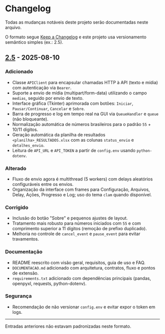 # Changelog

Todas as mudanças notáveis deste projeto serão documentadas neste arquivo.

O formato segue [Keep a Changelog](https://keepachangelog.com/pt-BR/1.1.0/) e este projeto usa versionamento semântico simples (ex.: 2.5).

## [2.5] - 2025-08-10

### Adicionado
- Classe `APIClient` para encapsular chamadas HTTP à API (texto e mídia) com autenticação via `Bearer`.
- Suporte a envio de mídia (multipart/form-data) utilizando o campo `medias`, seguido por envio de texto.
- Interface gráfica (Tkinter) aprimorada com botões: `Iniciar`, `Pausar/Continuar`, `Cancelar` e `Sobre`.
- Barra de progresso e log em tempo real na GUI via `QueueHandler` e `queue` (não bloqueante).
- Normalização automática de números brasileiros para o padrão `55` + 10/11 dígitos.
- Geração automática da planilha de resultados `<planilha>_RESULTADOS.xlsx` com as colunas `status_envio` e `detalhes_envio`.
- Leitura de `API_URL` e `API_TOKEN` a partir de `config.env` usando `python-dotenv`.

### Alterado
- Fluxo de envio agora é multithread (5 workers) com delays aleatórios configuráveis entre os envios.
- Organização da interface com frames para Configuração, Arquivos, Delay, Ações, Progresso e Log; uso do tema `clam` quando disponível.

### Corrigido
- Inclusão do botão "Sobre" e pequenos ajustes de layout.
- Tratamento mais robusto para números iniciados com `55` e com comprimento superior a 11 dígitos (remoção de prefixo duplicado).
- Melhoria no controle de `cancel_event` e `pause_event` para evitar travamentos.

### Documentação
- README reescrito com visão geral, requisitos, guia de uso e FAQ.
- `DOCUMENTACAO.md` adicionado com arquitetura, contratos, fluxo e pontos de extensão.
- `requirements.txt` adicionado com dependências principais (pandas, openpyxl, requests, python-dotenv).

### Segurança
- Recomendação de não versionar `config.env` e evitar expor o token em logs.

---

Entradas anteriores não estavam padronizadas neste formato.

[2.5]: https://github.com/eugustavonsc/Bot-de-msg-que-funciona-via-API/releases/tag/2.5
